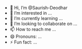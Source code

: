 - 👋 Hi, I’m @Saurish-Deodhar
- 👀 I’m interested in ...
- 🌱 I’m currently learning ...
- 💞️ I’m looking to collaborate on ...
- 📫 How to reach me ...
- 😄 Pronouns: ...
- ⚡ Fun fact: ...

<!---
Saurish-Deodhar/Saurish-Deodhar is a ✨ special ✨ repository because its `README.md` (this file) appears on your GitHub profile.
You can click the Preview link to take a look at your changes.
--->
